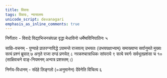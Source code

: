 ```yaml
---
title: विवादः
tags: विवादः, न्यायालयः
unicode_script: devanagari
emphasis_as_inline_comments: true
---
```

निर्णेतारः - विवादे विद्याभिजनसंपन्ना वृद्धा मेधाविनो धर्मेष्वविनिपातिनः ५ 

साक्षि-वचनम् - पुण्याहे प्रातरग्नाविद्धे ऽपामन्ते राजवत्य् उभयतः (उभयपक्षाभ्याम्) समाख्याप्य सर्वानुमते मुख्यः सत्यं प्रश्नं ब्रूयात् ७ अनृते राजा दण्डं प्रणयेत् ८ नरकश्चात्राधिकः सांपराये ९ सत्ये स्वर्गः सर्वभूतप्रशंसा च १०  (साक्षिवचने वाङ्-नियमनम् अन्यत्र प्रशस्तम्।)

निर्णय-विधानम् - संदेहे लिङ्गतो (=अनुमानेन) दैवेनेति विचित्य ६ 